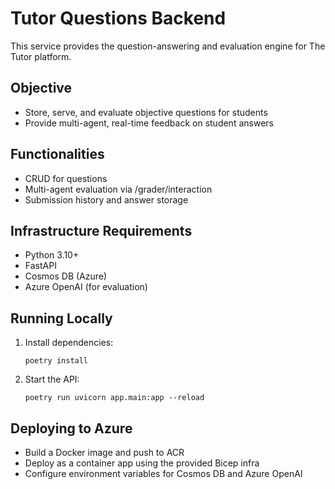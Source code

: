 # Tutor Questions Backend

This service provides the question-answering and evaluation engine for The Tutor platform.

## Objective

- Store, serve, and evaluate objective questions for students
- Provide multi-agent, real-time feedback on student answers

## Functionalities

- CRUD for questions
- Multi-agent evaluation via /grader/interaction
- Submission history and answer storage

## Infrastructure Requirements

- Python 3.10+
- FastAPI
- Cosmos DB (Azure)
- Azure OpenAI (for evaluation)

## Running Locally

1. Install dependencies:

   ```pwsh
   poetry install
   ```

2. Start the API:

   ```pwsh
   poetry run uvicorn app.main:app --reload
   ```

## Deploying to Azure

- Build a Docker image and push to ACR
- Deploy as a container app using the provided Bicep infra
- Configure environment variables for Cosmos DB and Azure OpenAI
